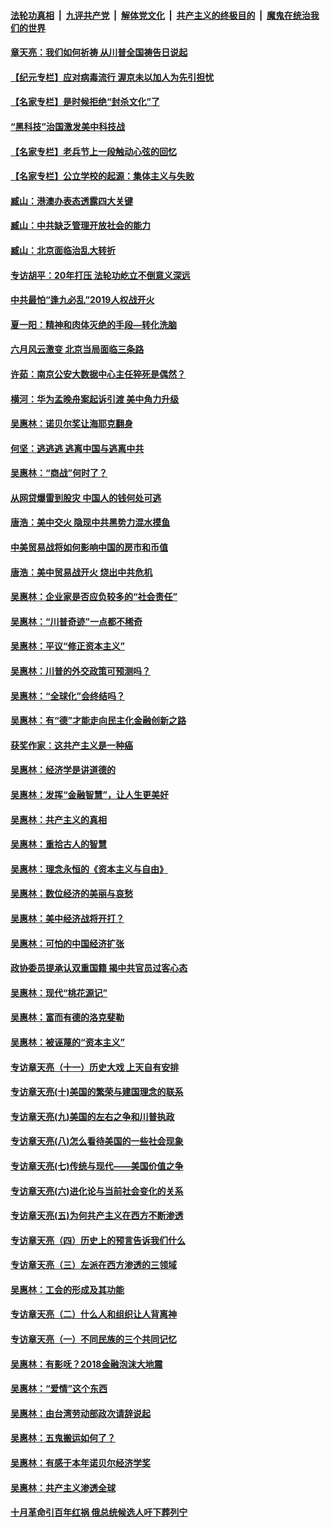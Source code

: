 ####  [法轮功真相](../../../../basic/blob/master/README.md?t=07051202) &nbsp;|&nbsp; [九评共产党](../../../../9ping.md/blob/master/README.md?t=07051202) &nbsp;|&nbsp; [解体党文化](../../../../jtdwh.md/blob/master/README.md?t=07051202)  &nbsp;|&nbsp; [共产主义的终极目的](../../../../gczydzjmd.md/blob/master/README.md?t=07051202) &nbsp;|&nbsp; [魔鬼在统治我们的世界](../../../../mgztzwmdsj.md/blob/master/README.md?t=07051202) 

#### [章天亮：我们如何祈祷 从川普全国祷告日说起](../pages/nsc423/n11944627.md?t=07051202) 

#### [【纪元专栏】应对病毒流行 渥京未以加人为先引担忧](../pages/nsc423/n11875714.md?t=07051202) 

#### [【名家专栏】是时候拒绝“封杀文化”了](../pages/nsc423/n11814093.md?t=07051202) 

#### [“黑科技”治国激发美中科技战](../pages/nsc423/n11638056.md?t=07051202) 

#### [【名家专栏】老兵节上一段触动心弦的回忆](../pages/nsc423/n11646016.md?t=07051202) 

#### [【名家专栏】公立学校的起源：集体主义与失败](../pages/nsc423/n11601833.md?t=07051202) 

#### [臧山：港澳办表态透露四大关键](../pages/nsc423/n11421628.md?t=07051202) 

#### [臧山：中共缺乏管理开放社会的能力](../pages/nsc423/n11407457.md?t=07051202) 

#### [臧山：北京面临治乱大转折](../pages/nsc423/n11406895.md?t=07051202) 

#### [专访胡平：20年打压 法轮功屹立不倒意义深远](../pages/nsc423/n11398800.md?t=07051202) 

#### [中共最怕“逢九必乱”2019人权战开火](../pages/nsc423/n11385248.md?t=07051202) 

#### [夏一阳：精神和肉体灭绝的手段—转化洗脑](../pages/nsc423/n11368250.md?t=07051202) 

#### [六月风云激变 北京当局面临三条路](../pages/nsc423/n11313668.md?t=07051202) 

#### [许茹：南京公安大数据中心主任猝死是偶然？](../pages/nsc423/n11064744.md?t=07051202) 

#### [横河：华为孟晚舟案起诉引渡 美中角力升级](../pages/nsc423/n11027230.md?t=07051202) 

#### [吴惠林：诺贝尔奖让海耶克翻身](../pages/nsc423/n10890049.md?t=07051202) 

#### [何坚：逃逃逃 逃离中国与逃离中共](../pages/nsc423/n10592891.md?t=07051202) 

#### [吴惠林：“商战”何时了？](../pages/nsc423/n10573558.md?t=07051202) 

#### [从网贷爆雷到股灾 中国人的钱何处可逃](../pages/nsc423/n10572800.md?t=07051202) 

#### [唐浩：美中交火 隐现中共黑势力混水摸鱼](../pages/nsc423/n10544040.md?t=07051202) 

#### [中美贸易战将如何影响中国的房市和币值](../pages/nsc423/n10543697.md?t=07051202) 

#### [唐浩：美中贸易战开火 烧出中共危机](../pages/nsc423/n10540126.md?t=07051202) 

#### [吴惠林：企业家是否应负较多的“社会责任”](../pages/nsc423/n10535022.md?t=07051202) 

#### [吴惠林：“川普奇迹”一点都不稀奇](../pages/nsc423/n10512808.md?t=07051202) 

#### [吴惠林：平议“修正资本主义”](../pages/nsc423/n10495724.md?t=07051202) 

#### [吴惠林：川普的外交政策可预测吗？](../pages/nsc423/n10462387.md?t=07051202) 

#### [吴惠林：“全球化”会终结吗？](../pages/nsc423/n10452838.md?t=07051202) 

#### [吴惠林：有“德”才能走向民主化金融创新之路](../pages/nsc423/n10432292.md?t=07051202) 

#### [获奖作家：这共产主义是一种癌](../pages/nsc423/n10431541.md?t=07051202) 

#### [吴惠林：经济学是讲道德的](../pages/nsc423/n10398014.md?t=07051202) 

#### [吴惠林：发挥“金融智慧”，让人生更美好](../pages/nsc423/n10375019.md?t=07051202) 

#### [吴惠林：共产主义的真相](../pages/nsc423/n10351394.md?t=07051202) 

#### [吴惠林：重拾古人的智慧](../pages/nsc423/n10337691.md?t=07051202) 

#### [吴惠林：理念永恒的《资本主义与自由》](../pages/nsc423/n10316274.md?t=07051202) 

#### [吴惠林：数位经济的美丽与哀愁](../pages/nsc423/n10292946.md?t=07051202) 

#### [吴惠林：美中经济战将开打？](../pages/nsc423/n10258825.md?t=07051202) 

#### [吴惠林：可怕的中国经济扩张](../pages/nsc423/n10219147.md?t=07051202) 

#### [政协委员提承认双重国籍 揭中共官员过客心态](../pages/nsc423/n10208809.md?t=07051202) 

#### [吴惠林：现代“桃花源记”](../pages/nsc423/n10185234.md?t=07051202) 

#### [吴惠林：富而有德的洛克斐勒](../pages/nsc423/n10142264.md?t=07051202) 

#### [吴惠林：被诬蔑的“资本主义”](../pages/nsc423/n10124816.md?t=07051202) 

#### [专访章天亮（十一）历史大戏 上天自有安排](../pages/nsc423/n10094905.md?t=07051202) 

#### [专访章天亮(十)美国的繁荣与建国理念的联系](../pages/nsc423/n10094899.md?t=07051202) 

#### [专访章天亮(九)美国的左右之争和川普执政](../pages/nsc423/n10094889.md?t=07051202) 

#### [专访章天亮(八)怎么看待美国的一些社会现象](../pages/nsc423/n10094857.md?t=07051202) 

#### [专访章天亮(七)传统与现代——美国价值之争](../pages/nsc423/n10093140.md?t=07051202) 

#### [专访章天亮(六)进化论与当前社会变化的关系](../pages/nsc423/n10092036.md?t=07051202) 

#### [专访章天亮(五)为何共产主义在西方不断渗透](../pages/nsc423/n10083620.md?t=07051202) 

#### [专访章天亮（四）历史上的预言告诉我们什么](../pages/nsc423/n10083606.md?t=07051202) 

#### [专访章天亮（三）左派在西方渗透的三领域](../pages/nsc423/n10081115.md?t=07051202) 

#### [吴惠林：工会的形成及其功能](../pages/nsc423/n10080633.md?t=07051202) 

#### [专访章天亮（二）什么人和组织让人背离神](../pages/nsc423/n10076637.md?t=07051202) 

#### [专访章天亮（一）不同民族的三个共同记忆](../pages/nsc423/n10074188.md?t=07051202) 

#### [吴惠林：有影呒？2018金融泡沫大地震](../pages/nsc423/n10040534.md?t=07051202) 

#### [吴惠林：“爱情”这个东西](../pages/nsc423/n10019423.md?t=07051202) 

#### [吴惠林：由台湾劳动部政次请辞说起](../pages/nsc423/n9979679.md?t=07051202) 

#### [吴惠林：五鬼搬运如何了？](../pages/nsc423/n9925338.md?t=07051202) 

#### [吴惠林：有感于本年诺贝尔经济学奖](../pages/nsc423/n9871883.md?t=07051202) 

#### [吴惠林：共产主义渗透全球](../pages/nsc423/n9812748.md?t=07051202) 

#### [十月革命引百年红祸 俄总统候选人吁下葬列宁](../pages/nsc423/n9810182.md?t=07051202) 

